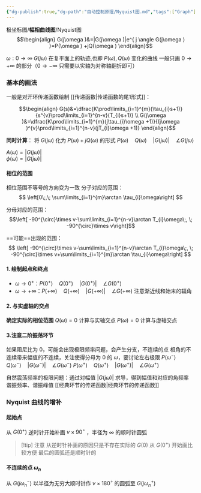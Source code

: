 ```yaml
---
{"dg-publish":true,"dg-path":"自动控制原理/Nyquist图.md","tags":["Graph"],"permalink":"/自动控制原理/Nyquist图/","dgPassFrontmatter":true,"noteIcon":"","created":"2024-10-08T17:09:44.000+08:00","updated":"2025-03-12T12:46:22.000+08:00"}
---
```



极坐标图/**幅相曲线图**/Nyquist图
$$\begin{align}
G(j\omega )&=|G(j\omega )|e^{ j \angle G(j\omega ) }=P(\omega ) +jQ(\omega )
\end{align}$$

$\omega: 0\to \infty$  $G(j\omega)$ 在复平面上的轨迹,也即 $P(\omega),Q(\omega)$ 变化的曲线
一般只画 $0\to +\infty$ 的部分（$0\to -\infty$ 只需要以实轴为对称轴翻折即可）
### 基本的画法
一般是对开环传递函数绘制
[[传递函数\|传递函数的尾1形式]]：

$$\begin{align}
G(s)&=\dfrac{K\prod\limits_{i=1}^{m}(\tau_{i}s+1)}{s^{v}\prod\limits_{i=1}^{n-v}(T_{i}s+1)} \\
G(j\omega )&=\dfrac{K\prod\limits_{i=1}^{m}(j\tau_{i}\omega +1)}{(j\omega )^{v}\prod\limits_{i=1}^{n-v}(jT_{i}\omega +1)}
\end{align}$$

**同时计算**：
将 $G(j\omega)$ 化为 $P(\omega ) +jQ(\omega )$ 的形式
$P(\omega)\quad Q(\omega)\quad |G(j\omega)|\quad \angle G(j\omega)$

$A(\omega)=|G(j\omega)|$      
$\phi(\omega)=|G(j\omega)|$
#### 相位的范围
相位范围不等号的方向变为一致
分子对应的范围：
$$
\left[0\;,\; \sum\limits_{i=1}^{m}\arctan \tau_{i}\omega\right]
$$

分母对应的范围：
$$\left[ -90^{\circ}\times v-\sum\limits_{i=1}^{n-v}\arctan T_{i}\omega\;, \; -90^{\circ}\times v\right]$$

==可能==出现的范围：
$$
\left[ -90^{\circ}\times v-\sum\limits_{i=1}^{n-v}\arctan T_{i}\omega\;, \; -90^{\circ}\times v+\sum\limits_{i=1}^{m}\arctan \tau_{i}\omega\right]
$$

#### 1. 绘制起点和终点 
-  $\omega \to 0^{+}$：$P(0^{+})\quad Q(0^{+})\quad |G(0^{+})|\quad \angle G(0^{+})$
-  $\omega \to +\infty$：$P(+\infty)\quad Q(+\infty)\quad |G(+\infty)|\quad \angle G(+\infty)$
注意渐近线和始末的辐角
#### 2. 与实虚轴的交点
**确定实际的相位范围**
$Q(\omega)=0$ 计算与实轴交点
$P(\omega)=0$ 计算与虚轴交点
#### 3.注意二阶振荡环节
如果阻尼比为 0，可能会出现极限频率问题，会产生分支，不连续的点
相角的不连续带来幅值的不连续，关注使得分母为 0 的 $\omega$，要讨论左右极限
$P(\omega^{-})\quad Q(\omega^{-})\quad |G(\omega^{-})|\quad \angle G(\omega^{-})$
$P(\omega^{+})\quad Q(\omega^{+})\quad |G(\omega^{+})|\quad \angle G(\omega^{+})$

自然震荡频率的极限问题：通过对幅值 $\left\lvert  G(j\omega) \right\rvert$ 求导，得到幅值和对应的角频率
谐振频率、谐振峰值
[[经典环节的传递函数\|经典环节的传递函数]]
### Nyquist 曲线的增补
#### 起始点
从 $G(0^{+})$ 逆时针开始补画 $v\times 90^{\circ}$ ，半径为 $\infty$ 的顺时针圆弧
>[!tip] 注意
>从逆时针补画的原因只是不存在实际的 $G(0)$
>从 $G(0^{+})$ 开始画比较方便
>最后的圆弧还是顺时针的
#### 不连续的点 $\omega_{n}$
从 $G(j\omega_{n}^{-})$ 以半径为无穷大顺时针作 $v\times 180^{\circ}$ 的圆弧至 $G(j\omega_{n}^{+})$
